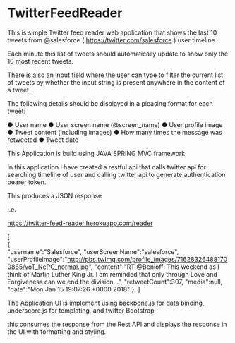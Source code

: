 # TwitterFeedReader



This is simple Twitter feed reader web application that shows the last 10 tweets from
@salesforce ( https://twitter.com/salesforce ) user timeline. 

Each minute this list
of tweets should automatically update to show only the 10 most recent tweets.

There is also an  input field where the user can type to filter the current
list of tweets by whether the input string is present anywhere in the content of a
tweet.

The following details should be displayed in a pleasing format for each tweet:

● User name
● User screen name (@screen_name)
● User profile image
● Tweet content (including images)
● How many times the message was retweeted
● Tweet date 


This Application is build using JAVA SPRING MVC framework

In this application I have created a restful api that calls twitter api for searching timeline of user and calling twitter api to generate
authentication bearer token.

This produces a  JSON  response 

i.e.

https://twitter-feed-reader.herokuapp.com/reader


[  
   {  
      "username":"Salesforce",
      "userScreenName":"salesforce",
      "userProfileImage":"http://pbs.twimg.com/profile_images/716283264881700865/voT_NePC_normal.jpg",
      "content":"RT @Benioff: This weekend as I think of Martin Luther King Jr. I am reminded that only through Love and Forgiveness can we end the division…",
      "retweetCount":307,
      "media":null,
      "date":"Mon Jan 15 19:07:26 +0000 2018"
   },
   ]


The Application UI is implement using backbone.js for data binding, underscore.js for templating, and twitter Bootstrap



this consumes the response from the Rest API and displays the response in the UI with formatting and styling.




